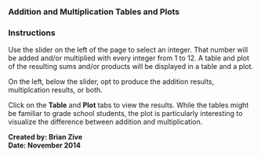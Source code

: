### Addition and Multiplication Tables and Plots  

### Instructions  
Use the slider on the left of the page to select an integer. That number will be added and/or multiplied with every integer from 1 to 12. A table and plot of the resulting sums and/or products will be displayed in a table and a plot.  

On the left, below the slider, opt to produce the addition results, multiplcation results, or both.  

Click on the **Table** and **Plot** tabs to view the results. While the tables might be familiar to grade school students, the plot is particularly interesting to visualize the difference between addition and multiplication.  

**Created by: Brian Zive**  
**Date: November 2014**  
